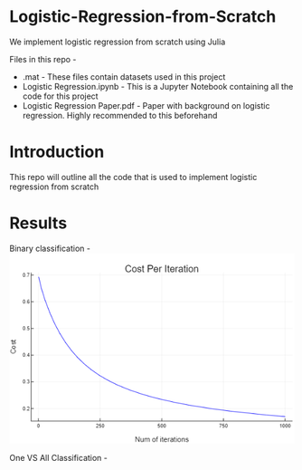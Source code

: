 # Logistic-Regression-from-Scratch
We implement logistic regression from scratch using Julia

Files in this repo - 
* .mat - These files contain datasets used in this project
* Logistic Regression.ipynb - This is a Jupyter Notebook containing all the code for this project
* Logistic Regression Paper.pdf - Paper with background on logistic regression. Highly recommended to this beforehand

# Introduction
This repo will outline all the code that is used to implement logistic regression from scratch


# Results

Binary classification - 
![](./images/singleCost.png)  

One VS All Classification - 
